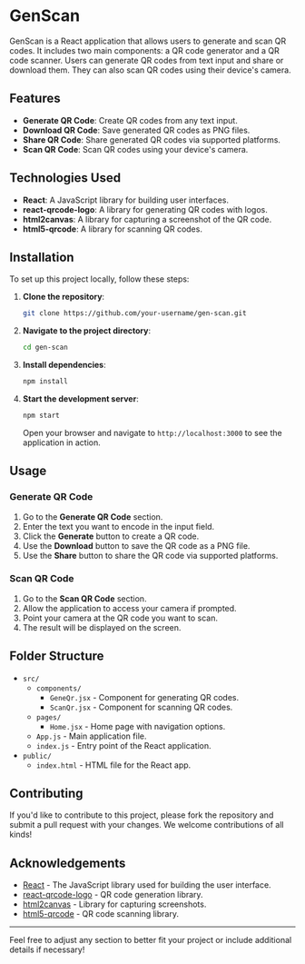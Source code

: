 
# GenScan

GenScan is a React application that allows users to generate and scan QR codes. It includes two main components: a QR code generator and a QR code scanner. Users can generate QR codes from text input and share or download them. They can also scan QR codes using their device's camera.

## Features

- **Generate QR Code**: Create QR codes from any text input.
- **Download QR Code**: Save generated QR codes as PNG files.
- **Share QR Code**: Share generated QR codes via supported platforms.
- **Scan QR Code**: Scan QR codes using your device's camera.

## Technologies Used

- **React**: A JavaScript library for building user interfaces.
- **react-qrcode-logo**: A library for generating QR codes with logos.
- **html2canvas**: A library for capturing a screenshot of the QR code.
- **html5-qrcode**: A library for scanning QR codes.

## Installation

To set up this project locally, follow these steps:

1. **Clone the repository**:

   ```bash
   git clone https://github.com/your-username/gen-scan.git
   ```

2. **Navigate to the project directory**:

   ```bash
   cd gen-scan
   ```

3. **Install dependencies**:

   ```bash
   npm install
   ```

4. **Start the development server**:

   ```bash
   npm start
   ```

   Open your browser and navigate to `http://localhost:3000` to see the application in action.

## Usage

### Generate QR Code

1. Go to the **Generate QR Code** section.
2. Enter the text you want to encode in the input field.
3. Click the **Generate** button to create a QR code.
4. Use the **Download** button to save the QR code as a PNG file.
5. Use the **Share** button to share the QR code via supported platforms.

### Scan QR Code

1. Go to the **Scan QR Code** section.
2. Allow the application to access your camera if prompted.
3. Point your camera at the QR code you want to scan.
4. The result will be displayed on the screen.

## Folder Structure

- `src/`
  - `components/`
    - `GeneQr.jsx` - Component for generating QR codes.
    - `ScanQr.jsx` - Component for scanning QR codes.
  - `pages/`
    - `Home.jsx` - Home page with navigation options.
  - `App.js` - Main application file.
  - `index.js` - Entry point of the React application.
- `public/`
  - `index.html` - HTML file for the React app.

## Contributing

If you'd like to contribute to this project, please fork the repository and submit a pull request with your changes. We welcome contributions of all kinds!


## Acknowledgements

- [React](https://reactjs.org/) - The JavaScript library used for building the user interface.
- [react-qrcode-logo](https://github.com/nygardk/react-qrcode-logo) - QR code generation library.
- [html2canvas](https://html2canvas.hertzen.com/) - Library for capturing screenshots.
- [html5-qrcode](https://github.com/mebjas/html5-qrcode) - QR code scanning library.

---

Feel free to adjust any section to better fit your project or include additional details if necessary!
